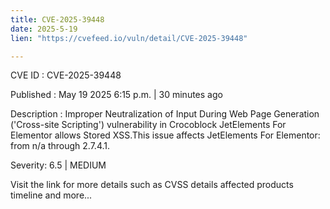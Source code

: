 ```yaml
---
title: CVE-2025-39448
date: 2025-5-19
lien: "https://cvefeed.io/vuln/detail/CVE-2025-39448"

---
```


CVE ID : CVE-2025-39448

Published :  May 19
2025
6:15 p.m. | 30 minutes ago

Description : Improper Neutralization of Input During Web Page Generation ('Cross-site Scripting') vulnerability in Crocoblock JetElements For Elementor allows Stored XSS.This issue affects JetElements For Elementor: from n/a through 2.7.4.1.

Severity: 6.5 | MEDIUM

Visit the link for more details
such as CVSS details
affected products
timeline
and more...
